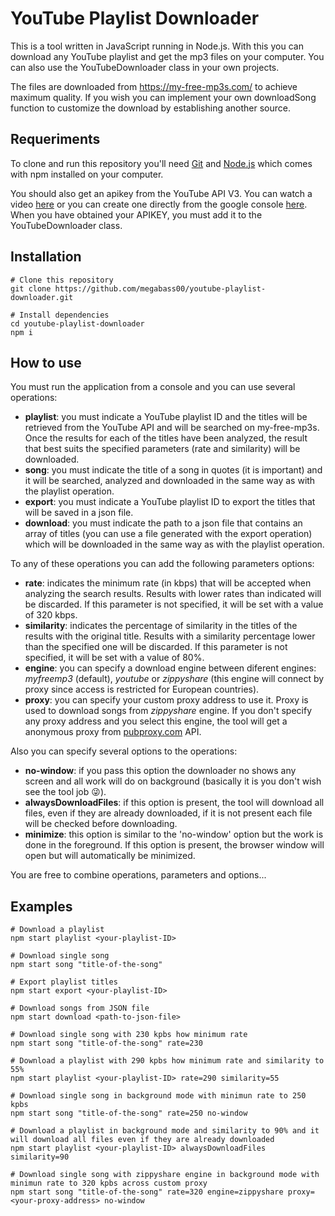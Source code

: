 # YouTube Playlist Downloader

This is a tool written in JavaScript running in Node.js. With this you can download any YouTube playlist and get the mp3 files on your computer. You can also use the YouTubeDownloader class in your own projects.

The files are downloaded from https://my-free-mp3s.com/ to achieve maximum quality. If you wish you can implement your own downloadSong function to customize the download by establishing another source.

## Requeriments

To clone and run this repository you'll need [Git](https://git-scm.com/) and [Node.js](https://nodejs.org/) which comes with npm installed on your computer.

You should also get an apikey from the YouTube API V3. You can watch a video [here](https://www.youtube.com/watch?v=3jZ5vnv-LZc) or you can create one directly from the google console [here](https://console.developers.google.com). When you have obtained your APIKEY, you must add it to the YouTubeDownloader class.

## Installation

```
# Clone this repository
git clone https://github.com/megabass00/youtube-playlist-downloader.git

# Install dependencies
cd youtube-playlist-downloader
npm i
```

## How to use

You must run the application from a console and you can use several operations:

- **playlist**: you must indicate a YouTube playlist ID and the titles will be retrieved from the YouTube API and will be searched on my-free-mp3s. Once the results for each of the titles have been analyzed, the result that best suits the specified parameters (rate and similarity) will be downloaded.
- **song**: you must indicate the title of a song in quotes (it is important) and it will be searched, analyzed and downloaded in the same way as with the playlist operation.
- **export**: you must indicate a YouTube playlist ID to export the titles that will be saved in a json file.
- **download**: you must indicate the path to a json file that contains an array of titles (you can use a file generated with the export operation) which will be downloaded in the same way as with the playlist operation.

To any of these operations you can add the following parameters options:

- **rate**: indicates the minimum rate (in kbps) that will be accepted when analyzing the search results. Results with lower rates than indicated will be discarded. If this parameter is not specified, it will be set with a value of 320 kbps.
- **similarity**: indicates the percentage of similarity in the titles of the results with the original title. Results with a similarity percentage lower than the specified one will be discarded. If this parameter is not specified, it will be set with a value of 80%.
- **engine**: you can specify a download engine between diferent engines: _myfreemp3_ (default), _youtube_ or _zippyshare_ (this engine will connect by proxy since access is restricted for European countries).
- **proxy**: you can specify your custom proxy address to use it. Proxy is used to download songs from _zippyshare_ engine. If you don't specify any proxy address and you select this engine, the tool will get a anonymous proxy from [pubproxy.com](http:pubproxy.com) API.

Also you can specify several options to the operations:

- **no-window**: if you pass this option the downloader no shows any screen and all work will do on background (basically it is you don't wish see the tool job :stuck_out_tongue_winking_eye:).
- **alwaysDownloadFiles**: if this option is present, the tool will download all files, even if they are already downloaded, if it is not present each file will be checked before downloading.
- **minimize**: this option is similar to the 'no-window' option but the work is done in the foreground. If this option is present, the browser window will open but will automatically be minimized.

You are free to combine operations, parameters and options...

## Examples

```
# Download a playlist
npm start playlist <your-playlist-ID>

# Download single song
npm start song "title-of-the-song"

# Export playlist titles
npm start export <your-playlist-ID>

# Download songs from JSON file
npm start download <path-to-json-file>

# Download single song with 230 kpbs how minimum rate
npm start song "title-of-the-song" rate=230

# Download a playlist with 290 kpbs how minimum rate and similarity to 55%
npm start playlist <your-playlist-ID> rate=290 similarity=55

# Download single song in background mode with minimun rate to 250 kpbs
npm start song "title-of-the-song" rate=250 no-window

# Download a playlist in background mode and similarity to 90% and it will download all files even if they are already downloaded
npm start playlist <your-playlist-ID> alwaysDownloadFiles similarity=90

# Download single song with zippyshare engine in background mode with minimun rate to 320 kpbs across custom proxy
npm start song "title-of-the-song" rate=320 engine=zippyshare proxy=<your-proxy-address> no-window
```
